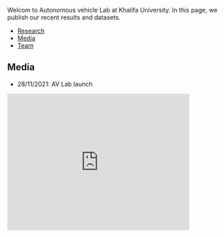 
Welcom to Autonomous vehicle Lab at Khalifa University. In this page, we publish our recent results and datasets.

<nav>
  <ul>
    <li> <a href="/research/"> Research </a> </li>
    <li> <a href="/media/"> Media </a> </li>   
    <li> <a href="/team/"> Team </a> </li>
  </ul>  
</nav>




## Media
- 28/11/2021: AV Lab launch
<iframe width="420" height="315" src="https://youtube.com/embed/k4qmW9vgAio" frameborder="0"> </iframe>
